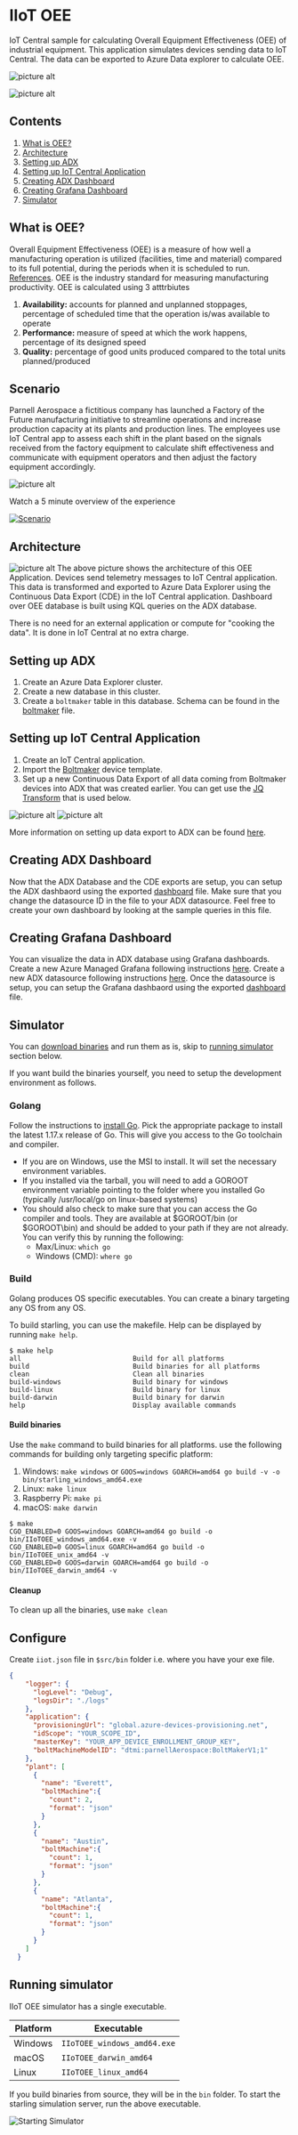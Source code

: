 # IIoT OEE
IoT Central sample for calculating Overall Equipment Effectiveness (OEE) of industrial equipment. This application simulates devices sending data to IoT Central. The data can be exported to Azure Data explorer to calculate OEE.

![picture alt](images/Dashboard.png "OEE Dashboard")

![picture alt](images/grafana-dashboard.png "OEE Dashboard on GRafana")

## Contents ##

1. [What is OEE?](https://github.com/iot-for-all/iiot-oee#what-is-oee)
2. [Architecture](https://github.com/iot-for-all/iiot-oee#scenario)
3. [Setting up ADX](https://github.com/iot-for-all/iiot-oee#setting-up-adx)
4. [Setting up IoT Central Application](https://github.com/iot-for-all/iiot-oee#setting-up-iot-central-application)
5. [Creating ADX Dashboard](https://github.com/iot-for-all/iiot-oee#creating-adx-dashboard)
6. [Creating Grafana Dashboard](https://github.com/iot-for-all/iiot-oee#creating-grafana-dashboard)
7. [Simulator](https://github.com/iot-for-all/iiot-oee#simulator)


## What is OEE? ##
Overall Equipment Effectiveness (OEE) is a measure of how well a manufacturing operation is utilized (facilities, time and material) compared to its full potential, during the periods when it is scheduled to run. [References](https://en.wikipedia.org/wiki/Overall_equipment_effectiveness). OEE is the industry standard for measuring manufacturing productivity. OEE is calculated using 3 atttrbiutes
1. **Availability:** accounts for planned and unplanned stoppages, percentage of scheduled time that the operation is/was available to operate
2. **Performance:** measure of speed at which the work happens, percentage of its designed speed
3. **Quality:** percentage of good units produced compared to the total units planned/produced

## Scenario ##
Parnell Aerospace a fictitious company has launched a Factory of the Future manufacturing initiative to streamline operations and increase production capacity at its plants and production lines. The employees use IoT Central app to assess each shift in the plant based on the signals received from the factory equipment to calculate shift effectiveness and communicate with equipment operators and then adjust the factory equipment accordingly. 

![picture alt](images/parnell.png "Plants and Production Lines")

Watch a 5 minute overview of the experience

[![Scenario](/images/videoimage.png)](https://youtu.be/VGrARGdHlyo)

## Architecture ##

![picture alt](images/oeearch.png "OEE Application Architecture")
The above picture shows the architecture of this OEE Application. Devices send telemetry messages to IoT Central application. This data is transformed and exported to Azure Data Explorer using the Continuous Data Export (CDE) in the IoT Central application. Dashboard over OEE database is built using KQL queries on the ADX database. 

There is no need for an external application or compute for "cooking the data". It is done in IoT Central at no extra charge.

## Setting up ADX ##
1. Create an Azure Data Explorer cluster.
2. Create a new database in this cluster.
3. Create a `boltmaker` table in this database. Schema can be found in the [boltmaker](setup/ADXDatabase.kql) file.

## Setting up IoT Central Application ##
1. Create an IoT Central application.
2. Import the [Boltmaker](setup/BoltMaker.json) device template.
3. Set up a new Continuous Data Export of all data coming from Boltmaker devices into ADX that was created earlier. You can get use the [JQ Transform](setup/CDETransform.jq) that is used below.

![picture alt](images/CDE1.png "CDE Setup1")
![picture alt](images/CDE2.png "CDE Setup2")

More information on setting up data export to ADX can be found [here](https://docs.microsoft.com/en-us/azure/iot-central/core/howto-export-data?tabs=data-explorer%2Cjavascript%2Cservice-principal).

## Creating ADX Dashboard ##
Now that the ADX Database and the CDE exports are setup, you can setup the ADX dashbaord using the exported [dashboard](setup/ADXDashboard.json) file. Make sure that you change the datasource ID in the file to your ADX datasource. Feel free to create your own dashboard by looking at the sample queries in this file.

## Creating Grafana Dashboard ##
You can visualize the data in ADX database using Grafana dashboards. Create a new Azure Managed Grafana following instructions [here](https://docs.microsoft.com/en-us/azure/managed-grafana/quickstart-managed-grafana-portal). Create a new ADX datasource following instructions [here](https://docs.microsoft.com/en-us/azure/managed-grafana/how-to-data-source-plugins-managed-identity). Once the datasource is setup, you can setup the Grafana dashbaord using the exported [dashboard](setup/grafana-dashboard.json) file.

## Simulator ##
You can [download binaries](https://github.com/iot-for-all/iiot-oee/releases) and run them as is, skip to [running simulator](https://github.com/iot-for-all/iiot-oee#running-simulator) section below.

If you want build the binaries yourself, you need to setup the development environment as follows.
### Golang ###
Follow the instructions to [install Go](https://golang.org/doc/install). Pick the appropriate package to install the
latest 1.17.x release of Go. This will give you access to the Go toolchain and compiler.

- If you are on Windows, use the MSI to install. It will set the necessary environment variables.
- If you installed via the tarball, you will need to add a GOROOT environment variable pointing to the
  folder where you installed Go (typically /usr/local/go on linux-based systems)
- You should also check to make sure that you can access the Go compiler and tools. They are available at $GOROOT/bin
  (or $GOROOT\bin) and should be added to your path if they are not already. You can verify this by running the following:
    - Max/Linux: `which go`
    - Windows (CMD): `where go`


### Build ###
Golang produces OS specific executables. You can create a binary targeting any OS from any OS.

To build starling, you can use the makefile. Help can be displayed by running `make help`.
```
$ make help
all                            Build for all platforms
build                          Build binaries for all platforms
clean                          Clean all binaries
build-windows                  Build binary for windows
build-linux                    Build binary for linux
build-darwin                   Build binary for darwin
help                           Display available commands
```

#### Build binaries ####
Use the `make` command to build binaries for all platforms.
use the following commands for building only targeting specific platform:
1. Windows: `make windows` or `GOOS=windows GOARCH=amd64 go build -v -o bin/starling_windows_amd64.exe`
2. Linux: `make linux`
3. Raspberry Pi: `make pi`
4. macOS: `make darwin` 

```
$ make
CGO_ENABLED=0 GOOS=windows GOARCH=amd64 go build -o bin/IIoTOEE_windows_amd64.exe -v
CGO_ENABLED=0 GOOS=linux GOARCH=amd64 go build -o bin/IIoTOEE_unix_amd64 -v
CGO_ENABLED=0 GOOS=darwin GOARCH=amd64 go build -o bin/IIoTOEE_darwin_amd64 -v
```
#### Cleanup ####
To clean up all the binaries, use `make clean`

## Configure ##
Create `iiot.json` file in `$src/bin` folder i.e. where you have your exe file.
```JSON
{
    "logger": {
      "logLevel": "Debug",
      "logsDir": "./logs"
    },
    "application": {
      "provisioningUrl": "global.azure-devices-provisioning.net",
      "idScope": "YOUR_SCOPE_ID",
      "masterKey": "YOUR_APP_DEVICE_ENROLLMENT_GROUP_KEY",
      "boltMachineModelID": "dtmi:parnellAerospace:BoltMakerV1;1"
    },
    "plant": [
      {
        "name": "Everett",
        "boltMachine":{
          "count": 2,
          "format": "json"
        }
      },
      {
        "name": "Austin",
        "boltMachine":{
          "count": 1,
          "format": "json"
        }
      },
      {
        "name": "Atlanta",
        "boltMachine":{
          "count": 1,
          "format": "json"
        }
      }
    ]
  }
```

## Running simulator ##
IIoT OEE simulator has a single executable.

Platform      | Executable
--------------|----------------------------------
Windows       | `IIoTOEE_windows_amd64.exe`
macOS         | `IIoTOEE_darwin_amd64`
Linux         | `IIoTOEE_linux_amd64`

If you build binaries from source, they will be in the `bin` folder.
To start the starling simulation server, run the above executable.

<img src="images/start.png" alt="Starting Simulator" />
